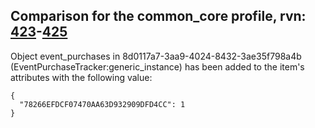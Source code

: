 ## Comparison for the common_core profile, rvn: [423](https://github.com/PRO100KatYT/FortniteProfileRevisions/tree/main/profiles/common_core/423%20common_core.json)-[425](https://github.com/PRO100KatYT/FortniteProfileRevisions/tree/main/profiles/common_core/425%20common_core.json)

Object event_purchases in 8d0117a7-3aa9-4024-8432-3ae35f798a4b (EventPurchaseTracker:generic_instance) has been added to the item's attributes with the following value:

```
{
  "78266EFDCF07470AA63D932909DFD4CC": 1
}
```

<br><br>

